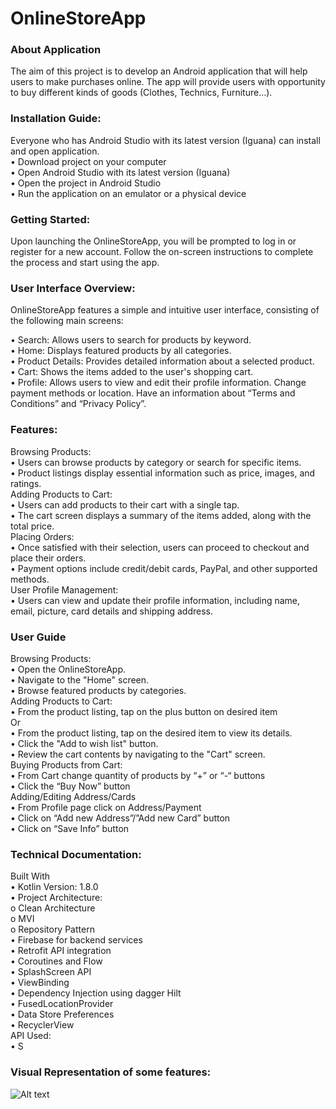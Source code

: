 # OnlineStoreApp

### About Application
The aim of this project is to develop an Android application that will help users to make purchases online. The app will provide users with opportunity to buy different kinds of goods (Clothes, Technics, Furniture…). 

### Installation Guide:
Everyone who has Android Studio with its latest version (Iguana) can install and open application. <br />
•	Download project on your computer <br />
•	Open Android Studio with its latest version (Iguana) <br /> 
•	Open the project in Android Studio <br />
•	Run the application on an emulator or a physical device <br />

### Getting Started:
Upon launching the OnlineStoreApp, you will be prompted to log in or register for a new account. Follow the on-screen instructions to complete the process and start using the app.

### User Interface Overview:
OnlineStoreApp features a simple and intuitive user interface, consisting of the following main screens: <br /> 

•	Search: Allows users to search for products by keyword. <br />
•	Home: Displays featured products by all categories. <br />
•	Product Details: Provides detailed information about a selected product. <br />
•	Cart: Shows the items added to the user's shopping cart. <br />
•	Profile: Allows users to view and edit their profile information. Change payment methods or location. Have an information about “Terms and Conditions” and “Privacy Policy”. <br />

### Features:
Browsing Products: <br />
•	Users can browse products by category or search for specific items. <br />
•	Product listings display essential information such as price, images, and ratings. <br />
Adding Products to Cart: <br />
•	Users can add products to their cart with a single tap. <br />
•	The cart screen displays a summary of the items added, along with the total price. <br />
Placing Orders: <br />
•	Once satisfied with their selection, users can proceed to checkout and place their orders. <br />
•	Payment options include credit/debit cards, PayPal, and other supported methods. <br />
User Profile Management: <br />
•	Users can view and update their profile information, including name, email, picture, card details and shipping address. <br />

### User Guide
Browsing Products: <br />
•	Open the OnlineStoreApp. <br />
•	Navigate to the "Home" screen. <br />
•	Browse featured products by categories. <br />
Adding Products to Cart:<br />
•	From the product listing, tap on the plus button on desired item <br />
Or <br />
•	From the product listing, tap on the desired item to view its details. <br />
•	Click the "Add to wish list" button.<br />
•	Review the cart contents by navigating to the "Cart" screen. <br />
Buying Products from Cart:<br />
•	From Cart change quantity of products by “+” or “-“ buttons <br />
•	Click the “Buy Now” button <br />
Adding/Editing Address/Cards <br />
•	From Profile page click on Address/Payment <br />
•	Click on “Add new Address”/”Add new Card” button <br />
•	Click on “Save Info” button <br />

### Technical Documentation:
Built With  <br />
•	Kotlin Version: 1.8.0 <br />
•	Project Architecture: <br />
o	Clean Architecture <br />
o	MVI <br />
o	Repository Pattern <br />
•	Firebase for backend services <br />
•	Retrofit API integration <br />
•	Coroutines and Flow<br />
•	SplashScreen API<br />
•	ViewBinding<br />
•	Dependency Injection using dagger Hilt <br />
•	FusedLocationProvider <br />
•	Data Store Preferences <br />
•	RecyclerView<br />
API Used: <br />
•	S <br />

### Visual Representation of some features:
![Alt text]([https://imgur.com/a/iuoFa5d])







